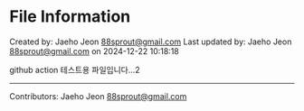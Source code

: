 # File Information

Created by: Jaeho Jeon <88sprout@gmail.com>
Last updated by: Jaeho Jeon <88sprout@gmail.com> on 2024-12-22 10:18:18

github action 테스트용 파일입니다...2

---

Contributors: Jaeho Jeon <88sprout@gmail.com>

